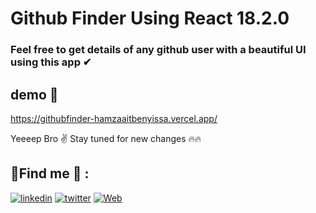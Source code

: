 # Github Finder Using React 18.2.0

### Feel free to get details of any github user with a beautiful UI using this app ✔

## demo 👀


https://githubfinder-hamzaaitbenyissa.vercel.app/


Yeeeep Bro ✌ Stay tuned for new changes 🔥🔥 

## 🔗Find me 🤪 :
[![linkedin](https://img.shields.io/badge/linkedin-0A66C2?style=for-the-badge&logo=linkedin&logoColor=white)](https://www.linkedin.com/in/hamzaaitbenyissa/)
[![twitter](https://img.shields.io/badge/twitter-1DA1F2?style=for-the-badge&logo=twitter&logoColor=white)](https://twitter.com/h_aitbenyissa)
[![Web](https://img.shields.io/badge/web-1DA1F2?style=for-the-badge&logo=web)](https://benyissa.com)


